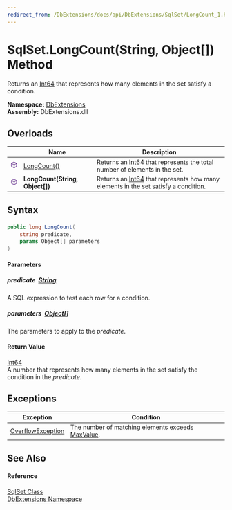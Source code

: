 ```yaml
---
redirect_from: /DbExtensions/docs/api/DbExtensions/SqlSet/LongCount_1.html
---
```


SqlSet.LongCount(String, Object[]) Method
=========================================
Returns an [Int64][1] that represents how many elements in the set satisfy a condition.
  
**Namespace:** [DbExtensions][2]  
**Assembly:** DbExtensions.dll

Overloads
---------

|                  | Name                            | Description                                                                             |
| ---------------- | ------------------------------- | --------------------------------------------------------------------------------------- |
| ![Public method] | [LongCount()][3]                | Returns an [Int64][1] that represents the total number of elements in the set.          |
| ![Public method] | **LongCount(String, Object[])** | Returns an [Int64][1] that represents how many elements in the set satisfy a condition. |


Syntax
------

```csharp
public long LongCount(
	string predicate,
	params Object[] parameters
)
```

#### Parameters

##### *predicate*  [String][4]
A SQL expression to test each row for a condition.

##### *parameters*  [Object][5][]
The parameters to apply to the *predicate*.

#### Return Value
[Int64][1]  
A number that represents how many elements in the set satisfy the condition in the *predicate*.

Exceptions
----------

| Exception              | Condition                                              |
| ---------------------- | ------------------------------------------------------ |
| [OverflowException][6] | The number of matching elements exceeds [MaxValue][7]. |


See Also
--------

#### Reference
[SqlSet Class][8]  
[DbExtensions Namespace][2]  

[1]: https://learn.microsoft.com/dotnet/api/system.int64
[2]: ../README.md
[3]: LongCount.md
[4]: https://learn.microsoft.com/dotnet/api/system.string
[5]: https://learn.microsoft.com/dotnet/api/system.object
[6]: https://learn.microsoft.com/dotnet/api/system.overflowexception
[7]: https://learn.microsoft.com/dotnet/api/system.int64.maxvalue
[8]: README.md
[Public method]: ../../icons/pubmethod.svg "Public method"